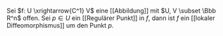 Sei $f: U \xrightarrow{C^1} V$ eine [[Abbildung]] mit $U, V \subset \Bbb R^n$ offen. Sei $p \in U$ ein [[Regulärer Punkt]] in $f$, dann ist $f$ ein [[lokaler Diffeomorphismus]] um den Punkt $p$.